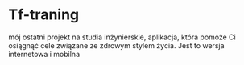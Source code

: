 # Tf-traning
mój ostatni projekt na studia inżynierskie, aplikacja, która pomoże Ci osiągnąć cele związane ze zdrowym stylem życia. Jest to wersja internetowa i mobilna
